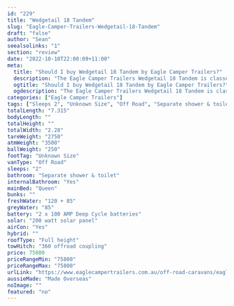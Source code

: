 ```yaml
---
id: "229"
title: "Wedgetail 18 Tandem"
slug: "Eagle-Camper-Trailers-Wedgetail-18-Tandem"
draft: "false"
author: "Sean"
seealsolinks: "1"
section: "review"
date: "2022-10-10T22:00:09+11:00"
meta:
  title: "Should I buy Wedgetail 18 Tandem by Eagle Camper Trailers?"
  description: "The Eagle Camper Trailers Wedgetail 18 Tandem is classed as Off Road, and sleeps 2 people. It is Made Overseas and comes in at Unknown Size. It generally has Separate shower & toilet."
  ogtitle: "Should I buy Wedgetail 18 Tandem by Eagle Camper Trailers?"
  ogdescription: "The Eagle Camper Trailers Wedgetail 18 Tandem is classed as Off Road, and sleeps 2 people. It is Made Overseas and comes in at Unknown Size. It generally has Separate shower & toilet."
categories: ["Eagle Camper Trailers"]
tags: ["Sleeps 2", "Unknown Size", "Off Road", "Separate shower & toilet", "Full height", "70 - 80k", "Made Overseas"]
totalLength: "7.315"
bodyLength: ""
totalHeight: ""
totalWidth: "2.28"
tareWeight: "2750"
atmWeight: "3500"
ballWeight: "250"
footTag: "Unknown Size"
vanType: "Off Road"
sleeps: "2"
bathroom: "Separate shower & toilet"
internalBathroom: "Yes"
mainBed: "Queen"
bunks: ""
freshWater: "120 + 85"
greyWater: "85"
battery: "2 x 100 AMP Deep Cycle batteries"
solar: "200 watt solar panel"
airCon: "Yes"
hybrid: ""
roofType: "Full height"
towHitch: "360 offroad coupling"
price: 75800
priceRangeMin: "75800"
priceRangeMax: "75800"
urlLink: "https://www.eaglecampertrailers.com.au/off-road-caravans/eagle-wedgetail-18/"
aussieMade: "Made Overseas"
noImage: ""
featured: "no"
---
```


